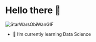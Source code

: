 # Hello there 👋
![StarWarsObiWanGIF](https://github.com/user-attachments/assets/76ee401f-7785-4f14-9074-48c56f5d45d3)


- 🌱 I’m currently learning Data Science
<!--
**VMGelo/VMGelo** is a ✨ _special_ ✨ repository because its `README.md` (this file) appears on your GitHub profile.

Here are some ideas to get you started:

- 🔭 I’m currently working on ...
- 🌱 I’m currently learning ...
- 👯 I’m looking to collaborate on ...
- 🤔 I’m looking for help with ...
- 💬 Ask me about ...
- 📫 How to reach me: ...
- 😄 Pronouns: ...
- ⚡ Fun fact: ...
-->
